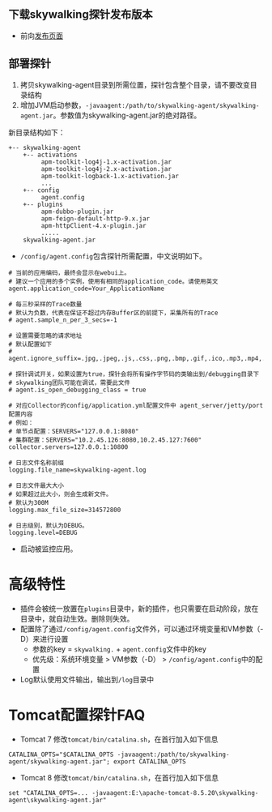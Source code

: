 ## 下载skywalking探针发布版本
- 前向[发布页面](https://github.com/OpenSkywalking/skywalking/releases)

## 部署探针
1. 拷贝skywalking-agent目录到所需位置，探针包含整个目录，请不要改变目录结构
1. 增加JVM启动参数，`-javaagent:/path/to/skywalking-agent/skywalking-agent.jar`。参数值为skywalking-agent.jar的绝对路径。

新目录结构如下：
```
+-- skywalking-agent
    +-- activations
         apm-toolkit-log4j-1.x-activation.jar
         apm-toolkit-log4j-2.x-activation.jar
         apm-toolkit-logback-1.x-activation.jar
         ...
    +-- config
         agent.config  
    +-- plugins
         apm-dubbo-plugin.jar
         apm-feign-default-http-9.x.jar
         apm-httpClient-4.x-plugin.jar
         .....
    skywalking-agent.jar
```

- `/config/agent.config`包含探针所需配置，中文说明如下。

```properties
# 当前的应用编码，最终会显示在webui上。
# 建议一个应用的多个实例，使用有相同的application_code。请使用英文
agent.application_code=Your_ApplicationName

# 每三秒采样的Trace数量
# 默认为负数，代表在保证不超过内存Buffer区的前提下，采集所有的Trace
# agent.sample_n_per_3_secs=-1

# 设置需要忽略的请求地址
# 默认配置如下
# agent.ignore_suffix=.jpg,.jpeg,.js,.css,.png,.bmp,.gif,.ico,.mp3,.mp4,.html,.svg

# 探针调试开关，如果设置为true，探针会将所有操作字节码的类输出到/debugging目录下
# skywalking团队可能在调试，需要此文件
# agent.is_open_debugging_class = true

# 对应Collector的config/application.yml配置文件中 agent_server/jetty/port 配置内容
# 例如：
# 单节点配置：SERVERS="127.0.0.1:8080" 
# 集群配置：SERVERS="10.2.45.126:8080,10.2.45.127:7600" 
collector.servers=127.0.0.1:10800

# 日志文件名称前缀
logging.file_name=skywalking-agent.log

# 日志文件最大大小
# 如果超过此大小，则会生成新文件。
# 默认为300M
logging.max_file_size=314572800

# 日志级别，默认为DEBUG。
logging.level=DEBUG
```

- 启动被监控应用。

# 高级特性
- 插件会被统一放置在`plugins`目录中，新的插件，也只需要在启动阶段，放在目录中，就自动生效。删除则失效。
- 配置除了通过`/config/agent.config`文件外，可以通过环境变量和VM参数（-D）来进行设置
  - 参数的key = `skywalking.` + `agent.config`文件中的key
  - 优先级：系统环境变量 > VM参数（-D） > `/config/agent.config`中的配置
- Log默认使用文件输出，输出到`/log`目录中

# Tomcat配置探针FAQ
- Tomcat 7
修改`tomcat/bin/catalina.sh`，在首行加入如下信息
```shell
CATALINA_OPTS="$CATALINA_OPTS -javaagent:/path/to/skywalking-agent/skywalking-agent.jar"; export CATALINA_OPTS
```

- Tomcat 8
修改`tomcat/bin/catalina.sh`，在首行加入如下信息
```shell
set "CATALINA_OPTS=... -javaagent:E:\apache-tomcat-8.5.20\skywalking-agent\skywalking-agent.jar"
```
